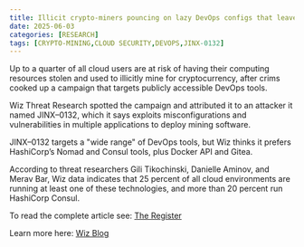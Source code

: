 ```yaml
---
title: Illicit crypto-miners pouncing on lazy DevOps configs that leave clouds vulnerable
date: 2025-06-03
categories: [RESEARCH]
tags: [CRYPTO-MINING,CLOUD SECURITY,DEVOPS,JINX-0132]
---
```


Up to a quarter of all cloud users are at risk of having their computing resources stolen and used to illicitly mine for cryptocurrency, after crims cooked up a campaign that targets publicly accessible DevOps tools.

Wiz Threat Research spotted the campaign and attributed it to an attacker it named JINX–0132, which it says exploits misconfigurations and vulnerabilities in multiple applications to deploy mining software.

JINX–0132 targets a "wide range" of DevOps tools, but Wiz thinks it prefers HashiCorp’s Nomad and Consul tools, plus Docker API and Gitea.

According to threat researchers Gili Tikochinski, Danielle Aminov, and Merav Bar, Wiz data indicates that 25 percent of all cloud environments are running at least one of these technologies, and more than 20 percent run HashiCorp Consul.

To read the complete article see: [The Register](https://www.theregister.com/2025/06/03/illicit_miners_hashicorp_tools/) 

Learn more here: [Wiz Blog](https://www.wiz.io/blog/jinx-0132-cryptojacking-campaign) 
